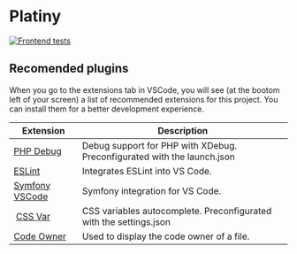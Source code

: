 # Platiny

[![Frontend tests](https://github.com/ESGI-69/challenge-5A-S1/actions/workflows/frontend.yml/badge.svg)](https://github.com/ESGI-69/challenge-5A-S1/actions/workflows/frontend.yml)

## Recomended plugins

When you go to the extensions tab in VSCode, you will see (at the bootom left of your screen) a list of recommended extensions for this project. You can install them for a better development experience.

| Extension | Description |
| --- | --- |
| [PHP Debug](https://marketplace.visualstudio.com/items?itemName=xdebug.php-debug) | Debug support for PHP with XDebug. Preconfigurated with the launch.json |
| [ESLint](https://marketplace.visualstudio.com/items?itemName=dbaeumer.vscode-eslint) | Integrates ESLint into VS Code. |
| [Symfony VSCode](https://marketplace.visualstudio.com/items?itemName=thenouillet.symfony-vscode) | Symfony integration for VS Code. |
| [CSS Var](https://marketplace.visualstudio.com/items?itemName=phoenisx.cssvar) | CSS variables autocomplete. Preconfigurated with the settings.json |
| [Code Owner](https://marketplace.visualstudio.com/items?itemName=jasonnutter.vscode-codeowners) | Used to display the code owner of a file. |
